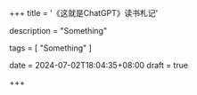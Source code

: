 +++
title = '《这就是ChatGPT》读书札记'

description = "Something"

tags = [ "Something" ]

date = 2024-07-02T18:04:35+08:00
draft = true

+++
